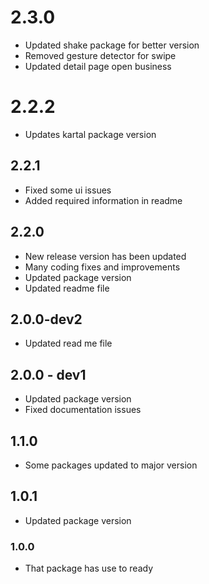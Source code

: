# 2.3.0
- Updated shake package for better version
- Removed gesture detector for swipe 
- Updated detail page open business

# 2.2.2
- Updates kartal package version

## 2.2.1
- Fixed some ui issues
- Added required information in readme

## 2.2.0
- New release version has been updated
- Many coding fixes and improvements
- Updated package version
- Updated readme file

## 2.0.0-dev2
- Updated read me file

## 2.0.0 - dev1
- Updated package version
- Fixed documentation issues

## 1.1.0

- Some packages updated to major version

## 1.0.1

- Updated package version

### 1.0.0

- That package has use to ready
